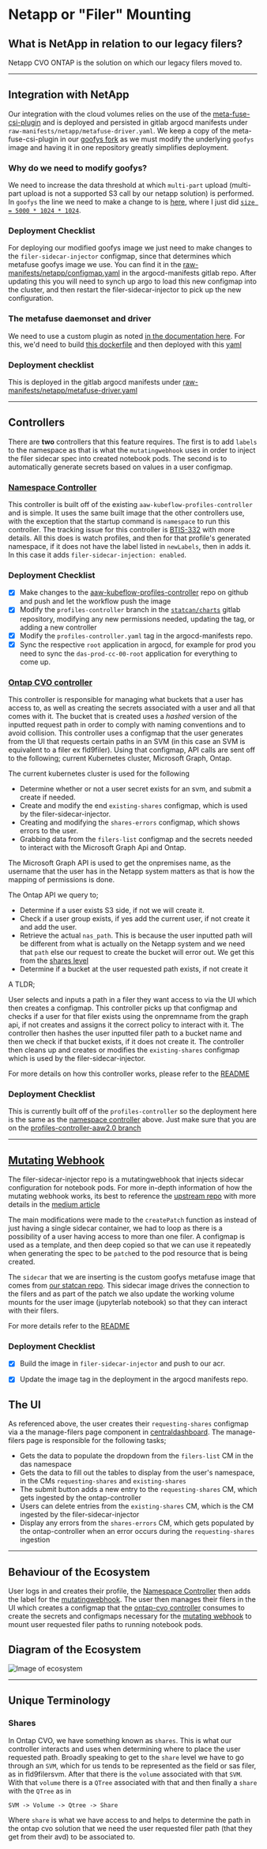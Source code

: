 # Netapp or "Filer" Mounting

## What is NetApp in relation to our legacy filers?
Netapp CVO ONTAP is the solution on which our legacy filers moved to.

-----------------------

## Integration with NetApp
Our integration with the cloud volumes relies on the use of the [meta-fuse-csi-plugin](https://github.com/pfnet-research/meta-fuse-csi-plugin/tree/main) and is deployed and persisted in gitlab argocd manifests under `raw-manifests/netapp/metafuse-driver.yaml`. We keep a copy of the meta-fuse-csi-plugin in our [goofys fork](https://github.com/StatCan/goofys/tree/master/meta-fuse-csi-plugin) as we must modify the underlying `goofys` image and having it in one repository greatly simplifies deployment.

### Why do we need to modify goofys?
We need to increase the data threshold at which `multi-part` upload (multi-part upload is not a supported S3 call by our netapp solution) is performed.
In `goofys` the line we need to make a change to is [here](https://github.com/kahing/goofys/blob/350ff312abaa1abcf21c5a06e143c7edffe9e2f4/internal/file.go#L202), where I just did [`size = 5000 * 1024 * 1024`](https://github.com/Jose-Matsuda/goofys/blob/a1fb9da08cf7fdeec2c72d7f83f3f1ed03e71106/internal/file.go#L244).

### Deployment Checklist
For deploying our modified goofys image we just need to make changes to the `filer-sidecar-injector` configmap, since that determines which metafuse goofys image we use. You can find it in the [raw-manifests/netapp/configmap.yaml](https://gitlab.k8s.cloud.statcan.ca/business-transformation/aaw/aaw-argocd-manifests/-/blob/das-dev-cc-00/raw-manifests/netapp/configmap.yaml?ref_type=heads#L15) in the argocd-manifests gitlab repo.
After updating this you will need to synch up argo to load this new configmap into the cluster, and then restart the filer-sidecar-injector to pick up the new configuration.

### The metafuse daemonset and driver
We need to use a custom plugin as noted [in the documentation here](https://github.com/pfnet-research/meta-fuse-csi-plugin?tab=readme-ov-file#deploy-plugin). For this, we'd need to build [this dockerfile](https://github.com/pfnet-research/meta-fuse-csi-plugin/blob/main/cmd/csi_driver/Dockerfile) and then deployed with this [yaml](https://github.com/pfnet-research/meta-fuse-csi-plugin/tree/main/deploy)

### Deployment checklist
This is deployed in the gitlab argocd manifests under [raw-manifests/netapp/metafuse-driver.yaml](https://gitlab.k8s.cloud.statcan.ca/business-transformation/aaw/aaw-argocd-manifests/-/blob/das-prod-cc-00/raw-manifests/netapp/metafuse-driver.yaml?ref_type=heads)

-----------------------

## Controllers
There are **two** controllers that this feature requires. The first is to add `labels` to the namespace as that is what the `mutatingwebhook` uses in order to inject the filer sidecar spec into created notebook pods. The second is to automatically generate secrets based on values in a user configmap.

### [Namespace Controller](https://github.com/StatCan/aaw-kubeflow-profiles-controller/blob/profiles-controller-aaw2.0/cmd/namespace.go)
This controller is built off of the existing `aaw-kubeflow-profiles-controller` and is simple. It uses the same built image that the other controllers use, with the exception that the startup command is `namespace` to run this controller. The tracking issue for this controller is [BTIS-332](https://jirab.statcan.ca/browse/BTIS-332) with more details.
All this does is watch profiles, and  then for that profile's generated namespace, if it does not have the label listed in `newLabels`, then in adds it. In this case it adds `filer-sidecar-injection: enabled`.

### Deployment Checklist
- [x] Make changes to the [aaw-kubeflow-profiles-controller](https://github.com/StatCan/aaw-kubeflow-profiles-controller/tree/profiles-controller-aaw2.0) repo on github and push and let the workflow push the image
- [x] Modify the `profiles-controller` branch in the [`statcan/charts`](https://gitlab.k8s.cloud.statcan.ca/cloudnative/statcan/charts/-/tree/profiles-controller?ref_type=heads) gitlab repository, modifying any new permissions needed, updating the tag, or adding a new controller
- [x] Modify the `profiles-controller.yaml` tag in the argocd-manifests repo.
- [x] Sync the respective `root` application in argocd, for example for prod you need to sync the `das-prod-cc-00-root` application for everything to come up.

### [Ontap CVO controller](https://github.com/StatCan/aaw-kubeflow-profiles-controller/blob/profiles-controller-aaw2.0/cmd/ontap-cvo.go)

This controller is responsible for managing what buckets that a user has access to, as well as creating the secrets associated with a user and all that comes with it. The bucket that is created uses a _hashed_ version of the inputted request path in order to comply with naming conventions and to avoid collision. This controller uses a configmap that the user generates from the UI that requests certain paths in an SVM (in this case an SVM is equivalent to a filer ex fld9filer). Using that configmap, API calls are sent off to the following; current Kubernetes cluster, Microsoft Graph, Ontap.

The current kubernetes cluster is used for the following
- Determine whether or not a user secret exists for an svm, and submit a create if needed.
- Create and modify the end `existing-shares` configmap, which is used by the filer-sidecar-injector.
- Creating and modifying the `shares-errors` configmap, which shows errors to the user.
- Grabbing data from the `filers-list` configmap and the secrets needed to interact with the Microsoft Graph Api and Ontap.

The Microsoft Graph API is used to get the onpremises name, as the username that the user has in the Netapp system matters as that is how the mapping of permissions is done. 

The Ontap API we query to;
- Determine if a user exists S3 side, if not we will create it.
- Check if a user group exists, if yes add the current user, if not create it and add the user. 
- Retrieve the actual `nas_path`. This is because the user inputted path will be different from what is actually on the Netapp system and we need that `path` else our request to create the bucket will error out. We get this from the [shares level](#shares)
- Determine if a bucket at the user requested path exists, if not create it

A TLDR;

User selects and inputs a path in a filer they want access to via the UI which then creates a configmap. This controller picks up that configmap and checks if a user for that filer exists using the onpremname from the graph api, if not creates and assigns it the correct policy to interact with it. The controller then hashes the user inputted filer path to a bucket name and then we check if that bucket exists, if it does not create it.
The controller then cleans up and creates or modifies the `existing-shares` configmap which is used by the filer-sidecar-injector.

For more details on how this controller works, please refer to the [README](https://github.com/StatCan/aaw-kubeflow-profiles-controller/blob/profiles-controller-aaw2.0/ontap-cvo.md)

### Deployment Checklist
This is currently built off of the `profiles-controller` so the deployment here is the same as the [namespace controller](#namespace-controller) above. Just make sure that you are on the [profiles-controller-aaw2.0 branch](https://github.com/StatCan/aaw-kubeflow-profiles-controller/tree/profiles-controller-aaw2.0)

-----------------------

## [Mutating Webhook](https://github.com/StatCan/filer-sidecar-injector)
The filer-sidecar-injector repo is a mutatingwebhook that injects sidecar configuration for notebook pods.
For more in-depth information of how the mutating webhook works, its best to reference the [upstream repo](https://github.com/morvencao/kube-sidecar-injector) with more details in the [medium article](https://medium.com/ibm-cloud/diving-into-kubernetes-mutatingadmissionwebhook-6ef3c5695f74)

The main modifications were made to the `createPatch` function as instead of just having a single sidecar container, we had to loop as there is a possibility of a user having access to more than one filer. A configmap is used as a template, and then deep copied so that we can use it repeatedly when generating the spec to be `patch`ed to the pod resource that is being created.

The `sidecar` that we are inserting is the custom goofys metafuse image that comes from [our statcan repo](https://github.com/StatCan/goofys/blob/a4aa306ca63e4dd0d4bf4c903c270efc75f0ae1e/Dockerfile#L1). This sidecar image drives the connection to the filers and as part of the patch we also update the working volume mounts for the user image (jupyterlab notebook) so that they can interact with their filers.

For more details refer to the [README](https://github.com/StatCan/filer-sidecar-injector/blob/master/README.md)
### Deployment Checklist
- [x] Build the image in `filer-sidecar-injector` and push to our acr.
- [x] Update the image tag in the deployment in the argocd manifests repo.


## The UI
As referenced above, the user creates their `requesting-shares` configmap via a the manage-filers page component in [centraldashboard](https://github.com/StatCan/kubeflow/tree/kubeflow-aaw2.0/components/centraldashboard).
The manage-filers page is responsible for the following tasks;
- Gets the data to populate the dropdown from the `filers-list` CM in the das namespace
- Gets the data to fill out the tables to display from the user's namespace, in the CMs `requesting-shares` and `existing-shares`
- The submit button adds a new entry to the `requesting-shares` CM, which gets ingested by the ontap-controller
- Users can delete entries from the `existing-shares` CM, which is the CM ingested by the filer-sidecar-injector
- Display any errors from the `shares-errors` CM, which gets populated by the ontap-controller when an error occurs during the `requesting-shares` ingestion

-----------------------

## Behaviour of the Ecosystem
User logs in and creates their profile, the [Namespace Controller](#namespace-controller) then adds the label for the [mutatingwebhook](#mutating-webhook).
The user then manages their filers in the UI which creates a configmap that the [ontap-cvo controller](#ontap-cvo-controller) consumes to create the secrets and configmaps necessary for the [mutating webhook](#mutating-webhook) to mount user requested filer paths to running notebook pods.

## Diagram of the Ecosystem
![Image of ecosystem](NetAppEcosys.png)

----------------------
## Unique Terminology

### Shares
In Ontap CVO, we have something known as `shares`. This is what our controller interacts and uses when determining where to place the user requested path. 
Broadly speaking to get to the `share` level we have to go through an `SVM`, which for us tends to be represented as the field or sas filer, as in fld9filersvm. After that there is the `volume` associated with that `SVM`. With that `volume` there is a `QTree` associated with that and then finally a `share` with the `QTree` as in

`SVM -> Volume -> Qtree -> Share`

Where `share` is what we have access to and helps to determine the path in the ontap cvo solution that we need the user requested filer path (that they get from their avd) to be associated to.
